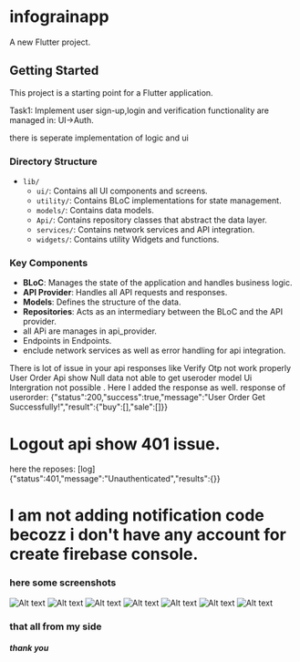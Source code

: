 # infograinapp

A new Flutter project.

## Getting Started

This project is a starting point for a Flutter application.

Task1: Implement user sign-up,login and verification functionality are managed in:
UI->Auth.

there is seperate implementation of logic and ui 
### Directory Structure

- `lib/`
  - `ui/`: Contains all UI components and screens.
  - `utility/`: Contains BLoC implementations for state management.
  - `models/`: Contains data models.
  - `Api/`: Contains repository classes that abstract the data layer.
  - `services/`: Contains network services and API integration.
  - `widgets/`: Contains utility Widgets and functions.

### Key Components

- **BLoC**: Manages the state of the application and handles business logic.
- **API Provider**: Handles all API requests and responses.
- **Models**: Defines the structure of the data.
- **Repositories**: Acts as an intermediary between the BLoC and the API provider.
- all APi are manages in api_provider.
- Endpoints in Endpoints.
- enclude network services as well as error handling for api integration.

There is lot of issue in your api responses like Verify Otp not work properly
User Order Api show Null data not able to get useroder model Ui Intergration not possible .
Here I added the response as well.
response of userorder:
{"status":200,"success":true,"message":"User Order Get Successfully!","result":{"buy":[],"sale":[]}}

# Logout api show 401 issue.
here the reposes:
[log] {"status":401,"message":"Unauthenticated","results":{}}

# I am not adding notification code becozz i don't have any account for create firebase console.
### here some screenshots

![Alt text](infograinapp/flutter_01.png)
![Alt text](infograinapp/flutter_02.png)
![Alt text](infograinapp/flutter_03.png)
![Alt text](infograinapp/flutter_04.png)
![Alt text](infograinapp/flutter_05.png)
![Alt text](infograinapp/flutter_06.png)
![Alt text](infograinapp/flutter_07.png)


### that all from my side 
##### thank you
